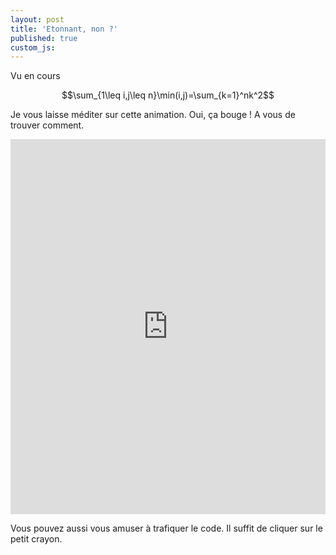 ```yaml
---
layout: post
title: 'Etonnant, non ?'
published: true
custom_js:
---
```


Vu en cours

$$\sum_{1\leq i,j\leq n}\min(i,j)=\sum_{k=1}^nk^2$$

Je vous laisse méditer sur cette animation. Oui, ça bouge ! A vous de trouver comment.

<iframe src="https://trinket.io/embed/glowscript/ac49f4d6aa?toggleCode=true&start=result" width="100%" height="600" frameborder="0" marginwidth="0" marginheight="0" allowfullscreen></iframe>

Vous pouvez aussi vous amuser à trafiquer le code. Il suffit de cliquer sur le petit crayon.
